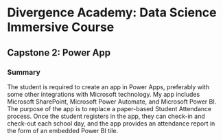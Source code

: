 # Divergence Academy: Data Science Immersive Course

## Capstone 2: Power App

### Summary
The student is required to create an app in Power Apps, preferably with some other integrations with Microsoft technology. My app includes Microsoft
SharePoint, Microsoft Power Automate, and Microsoft Power BI. The purpose of the app is to replace a paper-based Student Attendance process. Once the student
registers in the app, they can check-in and check-out each school day, and the app provides an attendance report in the form of an embedded Power BI tile.

